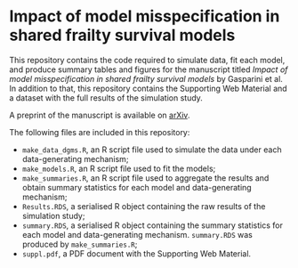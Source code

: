 # Impact of model misspecification in shared frailty survival models

This repository contains the code required to simulate data, fit each model, and produce summary tables and figures for the manuscript titled _Impact of model misspecification in shared frailty survival models_ by Gasparini et al. In addition to that, this repository contains the Supporting Web Material and a dataset with the full results of the simulation study.

A preprint of the manuscript is available on [arXiv](https://arxiv.org/abs/1810.08140).

The following files are included in this repository:

* `make_data_dgms.R`, an R script file used to simulate the data under each data-generating mechanism;
* `make_models.R`, an R script file used to fit the models;
* `make_summaries.R`, an R script file used to aggregate the results and obtain summary statistics for each model and data-generating mechanism;
* `Results.RDS`, a serialised R object containing the raw results of the simulation study;
* `summary.RDS`, a serialised R object containing the summary statistics for each model and data-generating mechanism. `summary.RDS` was produced by `make_summaries.R`;
* `suppl.pdf`, a PDF document with the Supporting Web Material.
